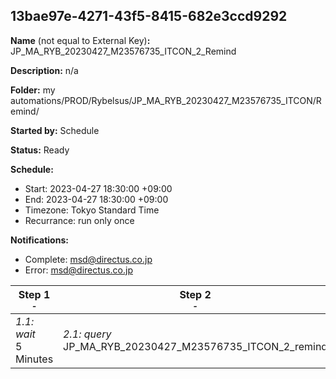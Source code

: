 ## 13bae97e-4271-43f5-8415-682e3ccd9292

**Name** (not equal to External Key)**:** JP_MA_RYB_20230427_M23576735_ITCON_2_Remind

**Description:** n/a

**Folder:** my automations/PROD/Rybelsus/JP_MA_RYB_20230427_M23576735_ITCON/Remind/

**Started by:** Schedule

**Status:** Ready

**Schedule:**

* Start: 2023-04-27 18:30:00 +09:00
* End: 2023-04-27 18:30:00 +09:00
* Timezone: Tokyo Standard Time
* Recurrance: run only once

**Notifications:**

* Complete: msd@directus.co.jp
* Error: msd@directus.co.jp

| Step 1<br>_<small>-</small>_ | Step 2<br>_<small>-</small>_ | Step 3<br>_<small>-</small>_ |
| --- | --- | --- |
| _1.1: wait_<br>5 Minutes | _2.1: query_<br>JP_MA_RYB_20230427_M23576735_ITCON_2_remind | _3.1: emailSend_<br>JP_MA_RYB_20230427_M23576735_ITCON_2_remind |
